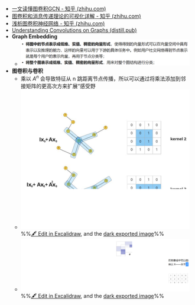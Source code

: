 - [一文读懂图卷积GCN - 知乎 (zhihu.com)](https://zhuanlan.zhihu.com/p/89503068)
- [图卷积和消息传递理论的可视化详解 - 知乎 (zhihu.com)](https://zhuanlan.zhihu.com/p/462642687)
- [浅析图卷积神经网络 - 知乎 (zhihu.com)](https://zhuanlan.zhihu.com/p/37091549)
- [Understanding Convolutions on Graphs (distill.pub)](https://distill.pub/2021/understanding-gnns/?continueFlag=8eef312d0acc7809a18878124b7cff86)
- **Graph Embedding**
	- ![](attachments/Pasted%20image%2020230105170905.png)
- **图卷积与卷积**
	- 乘以 $A^n$ 会导致特征从 n 跳距离节点传播，所以可以通过将乘法添加到邻接矩阵的更高次方来扩展“感受野
	- ![](attachments/%E5%9B%BE%E5%8D%B7%E7%A7%AFGCN%202023-01-05%2017.16.14.excalidraw.svg)%%[🖋 Edit in Excalidraw](attachments/%E5%9B%BE%E5%8D%B7%E7%A7%AFGCN%202023-01-05%2017.16.14.excalidraw.md), and the [dark exported image](attachments/%E5%9B%BE%E5%8D%B7%E7%A7%AFGCN%202023-01-05%2017.16.14.excalidraw.dark.svg)%%
	- ![](attachments/%E5%9B%BE%E5%8D%B7%E7%A7%AFGCN%202023-01-05%2017.10.00.excalidraw.svg)%%[🖋 Edit in Excalidraw](attachments/%E5%9B%BE%E5%8D%B7%E7%A7%AFGCN%202023-01-05%2017.10.00.excalidraw.md), and the [dark exported image](attachments/%E5%9B%BE%E5%8D%B7%E7%A7%AFGCN%202023-01-05%2017.10.00.excalidraw.dark.svg)%%